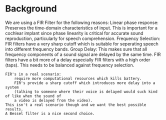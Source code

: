 # Background
We are using a FIR Filter for the following reasons:
    Linear phase response:
        Preserves the time-domain characteristics of input.
        This is important for a cochlear implant since phase linearity
        is critical for accurate sound reproduction, particularly for speech
        comprehension.
    Frequency Selection:
        FIR filters have a very sharp cutoff which is suitable for seperating speech into different
        frequency bands.
    Group Delay:
        This makes sure that all frequency components of a sound signal are delayed by the same time.
        FIR filters have a bit more of a delay especially FIR filters with a high order (taps).
        This needs to be balanced against frequency selection.

    FIR's in a real scenario:
        require more computational resources which kills battery.
        FIR's provide a sharp cutoff which introduces more delay into a system
        (talking to someone where their voice is delayed would suck kind of like when the sound of
        a video is delayed from the video).
    This isn't a real scenario though and we want the best possible results.
    A Bessel filter is a nice second choice.